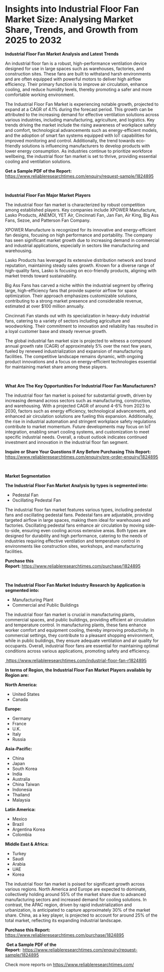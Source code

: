 <p><h1>Insights into Industrial Floor Fan Market Size: Analysing Market Share, Trends, and Growth from 2025 to 2032</h1></p><p><strong>Industrial Floor Fan Market Analysis and Latest Trends</strong></p>
<p><p>An industrial floor fan is a robust, high-performance ventilation device designed for use in large spaces such as warehouses, factories, and construction sites. These fans are built to withstand harsh environments and are often equipped with powerful motors to deliver high airflow efficiency. Their primary function is to improve air circulation, enhance cooling, and reduce humidity levels, thereby promoting a safer and more comfortable working environment.</p><p>The Industrial Floor Fan Market is experiencing notable growth, projected to expand at a CAGR of 4.1% during the forecast period. This growth can be attributed to the increasing demand for effective ventilation solutions across various industries, including manufacturing, agriculture, and logistics. Key trends driving the market include the rising awareness of workplace safety and comfort, technological advancements such as energy-efficient models, and the adoption of smart fan systems equipped with IoT capabilities for improved monitoring and control. Additionally, the trend towards eco-friendly solutions is influencing manufacturers to develop products with lower energy consumption. As industries continue to prioritize workforce wellbeing, the industrial floor fan market is set to thrive, providing essential cooling and ventilation solutions.</p></p>
<p><strong>Get a Sample PDF of the Report:&nbsp;</strong> <a href="https://www.reliableresearchtimes.com/enquiry/request-sample/1824895?utm_campaign=2479&utm_medium=2&utm_source=Github&utm_content=ia&utm_term=18022025&utm_id=industrial-floor-fan">https://www.reliableresearchtimes.com/enquiry/request-sample/1824895</a></p>
<p>&nbsp;</p>
<p><strong>Industrial Floor Fan Major Market Players</strong></p>
<p><p>The industrial floor fan market is characterized by robust competition among established players. Key companies include XPOWER Manufacture, Lasko Products, ANEMOI, YET Air, Cincinnati Fan, Jan Fan, Air King, Big Ass Fans, Sezoe, and Patterson Fan Company. </p><p>XPOWER Manufacture is recognized for its innovative and energy-efficient fan designs, focusing on high performance and portability. The company has seen significant market growth due to increasing demand in commercial and industrial applications, especially in sectors like manufacturing and warehousing. </p><p>Lasko Products has leveraged its extensive distribution network and brand reputation, maintaining steady sales growth. Known for a diverse range of high-quality fans, Lasko is focusing on eco-friendly products, aligning with market trends toward sustainability.</p><p>Big Ass Fans has carved a niche within the industrial segment by offering large, high-efficiency fans that provide superior airflow for space optimization. Their approach emphasizes customizable solutions, contributing to a strong market presence and considerable revenue, estimated at over $100 million annually.</p><p>Cincinnati Fan stands out with its specialization in heavy-duty industrial fans, catering to a variety of sectors including agriculture and woodworking. Their commitment to innovation and reliability has resulted in a loyal customer base and steady revenue growth.</p><p>The global industrial fan market size is projected to witness a compound annual growth rate (CAGR) of approximately 5% over the next few years, fueled by renewed industrialization and expansion of manufacturing facilities. The competitive landscape remains dynamic, with ongoing product innovations and a focus on energy-efficient technologies essential for maintaining market share among these players.</p></p>
<p>&nbsp;</p>
<p><strong>What Are The Key Opportunities For Industrial Floor Fan Manufacturers?</strong></p>
<p><p>The industrial floor fan market is poised for substantial growth, driven by increasing demand across sectors such as manufacturing, construction, and warehousing. With a projected CAGR of around 4-6% from 2023 to 2030, factors such as energy efficiency, technological advancements, and enhanced air circulation solutions are fueling this expansion. Additionally, the rise in industrial automation and stringent workplace safety regulations contribute to market momentum. Future developments may focus on IoT integration, enabling smart cooling systems, and customization to meet specific industrial needs. Overall, a robust outlook indicates continued investment and innovation in the industrial floor fan segment.</p></p>
<p><strong>Inquire or Share Your Questions If Any Before Purchasing This Report:</strong> <a href="https://www.reliableresearchtimes.com/enquiry/pre-order-enquiry/1824895?utm_campaign=2479&utm_medium=2&utm_source=Github&utm_content=ia&utm_term=18022025&utm_id=industrial-floor-fan">https://www.reliableresearchtimes.com/enquiry/pre-order-enquiry/1824895</a></p>
<p>&nbsp;</p>
<p><strong>Market Segmentation</strong></p>
<p><strong>The Industrial Floor Fan Market Analysis by types is segmented into:</strong></p>
<p><ul><li>Pedestal Fan</li><li>Oscillating Pedestal Fan</li></ul></p>
<p><p>The industrial floor fan market features various types, including pedestal fans and oscillating pedestal fans. Pedestal fans are adjustable, providing targeted airflow in large spaces, making them ideal for warehouses and factories. Oscillating pedestal fans enhance air circulation by moving side-to-side, ensuring even cooling across extensive areas. Both types are designed for durability and high performance, catering to the needs of industries requiring effective ventilation and temperature control in environments like construction sites, workshops, and manufacturing facilities.</p></p>
<p><strong>Purchase this Report:&nbsp;</strong><a href="https://www.reliableresearchtimes.com/purchase/1824895?utm_campaign=2479&utm_medium=2&utm_source=Github&utm_content=ia&utm_term=18022025&utm_id=industrial-floor-fan">https://www.reliableresearchtimes.com/purchase/1824895</a></p>
<p>&nbsp;</p>
<p><strong>The Industrial Floor Fan Market Industry Research by Application is segmented into:</strong></p>
<p><ul><li>Manufacturing Plant</li><li>Commercial and Public Buildings</li></ul></p>
<p><p>The industrial floor fan market is crucial in manufacturing plants, commercial spaces, and public buildings, providing efficient air circulation and temperature control. In manufacturing plants, these fans enhance worker comfort and equipment cooling, thereby improving productivity. In commercial settings, they contribute to a pleasant shopping environment, while in public buildings, they ensure adequate ventilation and air quality for occupants. Overall, industrial floor fans are essential for maintaining optimal conditions across various applications, promoting safety and efficiency.</p></p>
<p><a href="https://www.reliableresearchtimes.com/industrial-floor-fan-r1824895?utm_campaign=2479&utm_medium=2&utm_source=Github&utm_content=ia&utm_term=18022025&utm_id=industrial-floor-fan">&nbsp;https://www.reliableresearchtimes.com/industrial-floor-fan-r1824895</a></p>
<p><strong>In terms of Region, the Industrial Floor Fan Market Players available by Region are:</strong></p>
<p>
    <p> <strong> North America: </strong>
        <ul>
            <li>United States</li>
            <li>Canada</li>
        </ul>
        </p> 
    <p> <strong> Europe: </strong>
        <ul>
            <li>Germany</li>
            <li>France</li>
            <li>U.K.</li>
            <li>Italy</li>
            <li>Russia</li>
        </ul>
        </p> 
    <p> <strong> Asia-Pacific: </strong>
        <ul>
            <li>China</li>
            <li>Japan</li>
            <li>South Korea</li>
            <li>India</li>
            <li>Australia</li>
            <li>China Taiwan</li>
            <li>Indonesia</li>
            <li>Thailand</li>
            <li>Malaysia</li>
        </ul>
        </p> 
    <p> <strong> Latin America: </strong>
        <ul>
            <li>Mexico</li>
            <li>Brazil</li>
            <li>Argentina Korea</li>
            <li>Colombia</li>
        </ul>
        </p> 
    <p> <strong> Middle East & Africa: </strong>
        <ul>
            <li>Turkey</li>
            <li>Saudi</li>
            <li>Arabia</li>
            <li>UAE</li>
            <li>Korea</li>
        </ul>
    </p>
    </p>
<p><p>The industrial floor fan market is poised for significant growth across various regions. North America and Europe are expected to dominate, collectively holding around 55% of the market share due to advanced manufacturing sectors and increased demand for cooling solutions. In contrast, the APAC region, driven by rapid industrialization and urbanization, is anticipated to capture approximately 30% of the market share. China, as a key player, is projected to account for around 25% of the total market, reflecting its expanding industrial landscape.</p></p>
<p><strong>Purchase this Report: </strong><a href="https://www.reliableresearchtimes.com/purchase/1824895?utm_campaign=2479&utm_medium=2&utm_source=Github&utm_content=ia&utm_term=18022025&utm_id=industrial-floor-fan">https://www.reliableresearchtimes.com/purchase/1824895</a></p>
<p>&nbsp;<strong>Get a Sample PDF of the Report:&nbsp;&nbsp;</strong><a href="https://www.reliableresearchtimes.com/enquiry/request-sample/1824895?utm_campaign=2479&utm_medium=2&utm_source=Github&utm_content=ia&utm_term=18022025&utm_id=industrial-floor-fan">https://www.reliableresearchtimes.com/enquiry/request-sample/1824895</a></p>
<p><strong></strong></p>
<p>Check more reports on <a href="https://www.reliableresearchtimes.com/?utm_campaign=2479&utm_medium=2&utm_source=Github&utm_content=ia&utm_term=18022025&utm_id=industrial-floor-fan">https://www.reliableresearchtimes.com/</a></p>